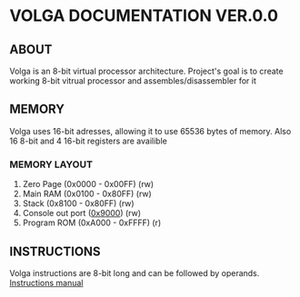 # VOLGA DOCUMENTATION VER.0.0
## ABOUT
Volga is an 8-bit virtual processor architecture. Project's goal is to create working 8-bit vitrual processor and assembles/disassembler for it
## MEMORY
Volga uses 16-bit adresses, allowing it to use 65536 bytes of memory. Also 16 8-bit and 4 16-bit registers are availible
### MEMORY LAYOUT
1. Zero Page (0x0000 - 0x00FF) (rw)
2. Main RAM (0x0100 - 0x80FF) (rw)
3. Stack (0x8100 - 0x80FF) (rw)
4. Console out port ([0x9000](Memory.md#special-memory-addresses)) (rw)
5. Program ROM (0xA000 - 0xFFFF) (r)
## INSTRUCTIONS
Volga instructions are 8-bit long and can be followed by operands. 
[Instructions manual](Instructions.md)